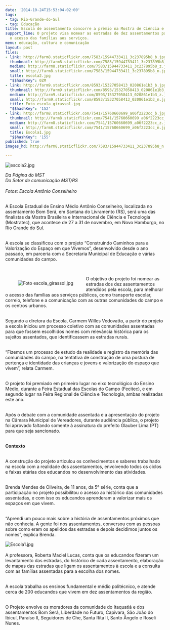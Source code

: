 ```yaml
---
date: '2014-10-24T15:53:04-02:00'
tags:
- tag: Rio-Grande-do-Sul
- tag: Educação
title: Escola de assentamento concorre a prêmio na Mostra de Ciência e Tecnologia
support_line: O projeto visa nomear as estradas de dez assentamentos para melhorar
  o acesso das famílias aos serviços.
menu: educação, cultura e comunicação
layout: post
files:
- link: http://farm8.staticflickr.com/7583/15944733411_3c237895b8_b.jpg
  thumbnail: http://farm8.staticflickr.com/7583/15944733411_3c237895b8_t.jpg
  medium: http://farm8.staticflickr.com/7583/15944733411_3c237895b8_z.jpg
  small: http://farm8.staticflickr.com/7583/15944733411_3c237895b8_n.jpg
  title: escola2.jpg
  "$$hashKey": 0ZM
- link: http://farm9.staticflickr.com/8593/15327058413_020861e1b3_b.jpg
  thumbnail: http://farm9.staticflickr.com/8593/15327058413_020861e1b3_t.jpg
  medium: http://farm9.staticflickr.com/8593/15327058413_020861e1b3_z.jpg
  small: http://farm9.staticflickr.com/8593/15327058413_020861e1b3_n.jpg
  title: Foto escola_girassol.jpg
  "$$hashKey": '152'
- link: http://farm8.staticflickr.com/7541/15760660699_a06f2223cc_b.jpg
  thumbnail: http://farm8.staticflickr.com/7541/15760660699_a06f2223cc_t.jpg
  medium: http://farm8.staticflickr.com/7541/15760660699_a06f2223cc_z.jpg
  small: http://farm8.staticflickr.com/7541/15760660699_a06f2223cc_n.jpg
  title: Escola1.jpg
  "$$hashKey": '155'
published: true
images_hd: http://farm8.staticflickr.com/7583/15944733411_3c237895b8_n.jpg

---
```

<p><img alt="escola2.jpg" src="http://farm8.staticflickr.com/7583/15944733411_3c237895b8_b.jpg" /></p>

<p><em>Da P&aacute;gina do MST<br />
Do Setor de comunica&ccedil;&atilde;o MST/RS<br />
<br />
Fotos: Escola Ant&ocirc;nio Conselheiro</em></p>

<p><br />
A Escola Estadual de Ensino M&eacute;dio Ant&ocirc;nio Conselheiro, localizada no assentamento Bom Ser&aacute;, em Santana do Livramento (RS), ser&aacute; uma das finalistas da Mostra Brasileira e Internacional de Ci&ecirc;ncia e Tecnologia (Mostratec), que acontece de 27 a 31 de novembro, em Novo Hamburgo, no Rio Grande do Sul.</p>

<p><br />
A escola se classificou com o projeto &ldquo;Construindo Caminhos para a Valoriza&ccedil;&atilde;o do Espa&ccedil;o em que Vivemos&rdquo;, desenvolvido desde o ano passado, em parceria com a Secretaria Municipal de Educa&ccedil;&atilde;o e v&aacute;rias comunidades do campo.&nbsp;</p>

<p>&nbsp;</p>

<figure class="image" style="float:left"><img alt="Foto escola_girassol.jpg" src="http://farm9.staticflickr.com/8593/15327058413_020861e1b3_b.jpg" />
<figcaption></figcaption>
</figure>

<p>O objetivo do projeto foi nomear as estradas dos dez assentamentos atendidos pela escola, para melhorar o acesso das fam&iacute;lias aos servi&ccedil;os p&uacute;blicos, como transporte escolar, correio, telefone e a comunica&ccedil;&atilde;o com as outras comunidades do campo e os centros urbanos.</p>

<p><br />
Segundo a diretora da Escola, Carmem Willes Vedovatto, a partir do projeto a escola iniciou um processo coletivo com as comunidades assentadas para que fossem escolhidos nomes com relev&acirc;ncia hist&oacute;rica para os sujeitos assentados, que identificassem as estradas rurais.</p>

<p><br />
&ldquo;Fizemos um processo de estudo da realidade e registro da mem&oacute;ria das comunidades do campo, na tentativa de constru&ccedil;&atilde;o de uma postura de perten&ccedil;a e identidade das crian&ccedil;as e jovens e valoriza&ccedil;&atilde;o do espa&ccedil;o que vivem&rdquo;, relata Carmem.</p>

<p><br />
O projeto foi premiado em primeiro lugar no eixo tecnol&oacute;gico do Ensino M&eacute;dio, durante a Feira Estadual das Escolas do Campo (Fecitec), e em segundo lugar na Feira Regional de Ci&ecirc;ncia e Tecnologia, ambas realizadas este ano.</p>

<p><br />
Ap&oacute;s o debate com a comunidade assentada e a apresenta&ccedil;&atilde;o do projeto na C&acirc;mara Municipal de Vereadores, durante audi&ecirc;ncia p&uacute;blica, o projeto foi aprovado faltando somente &agrave; assinatura do prefeito Glauber Lima (PT) para que seja sancionado.</p>

<p><br />
<strong>Contexto</strong></p>

<p><br />
A constru&ccedil;&atilde;o do projeto articulou os conhecimentos e saberes trabalhado na escola com a realidade dos assentamentos, envolvendo todos os ciclos e faixas et&aacute;rias dos educandos no desenvolvimento das atividades.</p>

<p><br />
Brenda Mendes de Oliveira, de 11 anos, da 5&ordf; s&eacute;rie, conta que a participa&ccedil;&atilde;o no projeto possibilitou o acesso ao hist&oacute;rico das comunidades assentadas, e com isso os educandos aprenderam a valorizar mais os espa&ccedil;os em que vivem.</p>

<p><br />
&ldquo;Aprendi um pouco mais sobre a hist&oacute;ria de assentamentos pr&oacute;ximos que n&atilde;o conhecia. A gente foi nos assentamentos, conversou com as pessoas sobre como eram os apelidos das estradas e depois decidimos juntos os nomes&rdquo;, explica Brenda.</p>

<p><img alt="Escola1.jpg" src="http://farm8.staticflickr.com/7541/15760660699_a06f2223cc_b.jpg" /><br />
<br />
A professora, Roberta Maciel Lucas, conta que os educandos fizeram um levantamento das estradas, do hist&oacute;rico de cada assentamento, elabora&ccedil;&atilde;o de mapas das estradas que ligam os assentamentos &agrave; escola e a consulta com as fam&iacute;lias assentadas para a escolha dos nomes.</p>

<p><br />
A escola trabalha os ensinos fundamental e m&eacute;dio polit&eacute;cnico, e atende cerca de 200 educandos que vivem em dez assentamentos da regi&atilde;o.</p>

<p><br />
O Projeto envolve os moradores da comunidade do Itaquati&aacute; e dos assentamentos Bom Ser&aacute;, Liberdade no Futuro, Capivara, S&atilde;o Jo&atilde;o do Ibicu&iacute;, Para&iacute;so II, Seguidores de Che, Santa Rita II, Santo &Acirc;ngelo e Roseli Nunes.<br />
&nbsp;</p>
